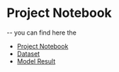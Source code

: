 # Project Notebook

-- you can find here the 
- [Project Notebook](https://github.com/alkhonain/Tuwaiq_project/blob/main/project/project.ipynb) 
- [Dataset](https://github.com/alkhonain/Tuwaiq_project/blob/main/project/project_dataset.csv) 
- [Model Result](https://github.com/alkhonain/Tuwaiq_project/blob/main/project/final_model.sav)

